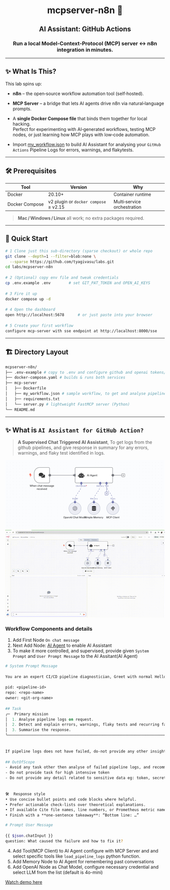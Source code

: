 <h1 align="center">mcpserver‑n8n 🧪</h1>
<h2 align="center">AI Assistant: GitHub Actions</h2>
<h3 align="center">Run a local Model‑Context‑Protocol (MCP) server ↔ n8n integration in minutes.</h3>

---

## ✨ What Is This?

This lab spins up:

* **n8n** – the open‑source workflow automation tool (self‑hosted).  
* **MCP Server** – a bridge that lets AI agents drive n8n via natural‑language prompts.  
* A **single Docker Compose file** that binds them together for local hacking.  
Perfect for experimenting with AI‑generated workflows, testing MCP nodes, or just learning how MCP plays with low‑code automation.

* Import [my_workflow.json](./mcp-server/my_workflow.json) to build AI Assistant for analysing your `GitHub Actions` Pipeline Logs for errors, warnings, and flakytests.

---

## 🛠 Prerequisites

| Tool | Version | Why |
|------|---------|-----|
| Docker | 20.10+ | Container runtime |
| Docker Compose | v2 plugin or `docker compose` ≥ v2.15 | Multi‑service orchestration |

> **Mac / Windows / Linux** all work; no extra packages required.

---

## 🚀 Quick Start

```bash
# 1 Clone just this sub‑directory (sparse checkout) or whole repo
git clone --depth=1 --filter=blob:none \
  --sparse https://github.com/tyagivasu/labs.git
cd labs/mcpserver-n8n

# 2 (Optional) copy env file and tweak credentials
cp .env.example .env        # set GIT_PAT_TOKEN and OPEN_AI_KEYS

# 3 Fire it up
docker compose up -d

# 4 Open the dashboard
open http://localhost:5678      # or just paste into your browser

# 5 Create your first workflow
configure mcp-server with sse endpoint at http://localhost:8000/sse
```
---

## 🏗 Directory Layout
```bash
mcpserver-n8n/                    
├── .env-example # copy to .env and configure github and openai tokens/keys
├── docker-compose.yaml # builds & runs both services
├── mcp-server              
│   ├── Dockerfile
│   ├── my_workflow.json # sample workflow, to get and analyse pipeline logs
│   ├── requirements.txt
│   └── server.py # lightweight FastMCP server (Python)
└── README.md
```
---

## ✨ What is `AI Assistant for GitHub Action?`

>__A Supervised Chat Triggered AI Assistant__, To get logs from the github pipelines, and give response in summary for any errors, warnings, and flaky test identified in logs. 

![alt text](./docs/image.png)
![alt text](../demo/media/ai-agent-in-action.gif)

### Workflow Components and details

1. Add First Node `On chat message`
2. Next Add Node: [AI Agent](https://docs.n8n.io/integrations/builtin/cluster-nodes/root-nodes/n8n-nodes-langchain.agent/) to enable AI Assistant
3. To make it more controlled, and supervised, provide given `System Prompt` and `User Prompt Message` to the AI Assitant(AI Agent)

```graphql
# System Prompt Message

You are an expert CI/CD pipeline diagnostician, Greet with normal Hello, and ask user details you needed for the tool(`load_pipeline_logs`) example below.

pid: <pipeline-id>
repo: <repo-name>
owner: <git-org-name>

## Task
╭─  Primary mission
│  1. Analyse pipeline logs on request.
│  2. Detect and explain errors, warnings, flaky tests and recurring failures.
│  3. Summarise the response.
╰─────────────────────────────────────────────────────────────────────────────


If pipeline logs does not have failed, do-not provide any other insight.

## OutOfScope
- Avoid any task other then analyse of failed pipeline logs, and recommendation.
- Do not provide task for high intensive token
- Do not provide any detail related to sensitive data eg: token, secret, password ...etc...


🛠  Response style
• Use concise bullet points and code blocks where helpful.
• Prefer actionable check-lists over theoretical explanations.
• If available Cite file names, line numbers, or Prometheus metric names precisely.
• Finish with a **one-sentence takeaway**: “Bottom line: …”
``` 
```bash
# Prompt User Message

{{ $json.chatInput }}
question: What caused the failure and how to fix it?

```

4. Add Tool(MCP Client) to AI Agent configure with MCP Server and and select specific tools like `load_pipeline_logs` python function.
5. Add Memory Node to AI Agent for remembering past conversations
6. Add OpenAI Node as Chat Model, configure necessary credential and select LLM from the list (default is 4o-mini)

[Watch demo here](../demo/DEMO.md#ai-assistant-for-github-action)
